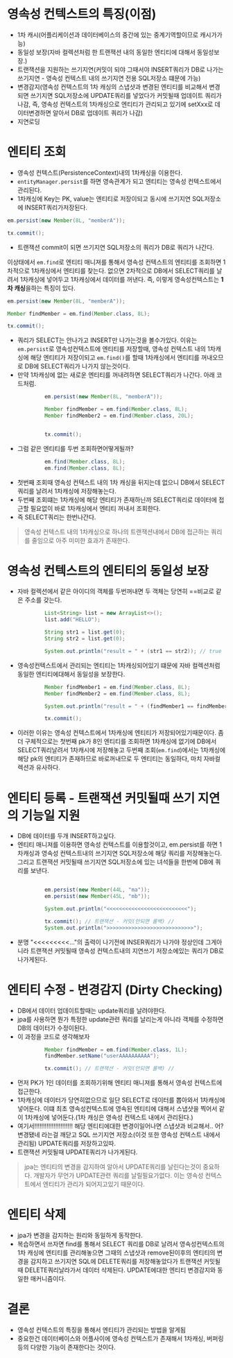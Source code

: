 # 영속성 컨텍스트의 특징(이점)

- 1차 캐시(어플리케이션과 데이터베이스의 중간에 있는 중계기역할이므로 캐시가가능)
- 동일성 보장(자바 컬렉션처럼 한 트랜잭션 내의 동일한 엔티티에 대해서 동일성보장.)
- 트랜잭션을 지원하는 쓰기지연(커밋이 되야 그때서야 INSERT쿼리가 DB로 나가는 쓰기지연 - 영속성 컨텍스트 내의 쓰기지연 전용 SQL저장소 떄문에 가능)
- 변경감지(영속성 컨텍스트의 1차 캐싱의 스냅샷과 변경된 엔티티를 비교해서 변경되면 쓰기지면 SQL저장소에 UPDATE쿼리를 넣었다가 커밋될때 업데이트 쿼리가나감, 즉, 영속성 컨텍스트의 1차캐싱으로 엔티티가 관리되고 있기에 setXxx로 데이터변경하면 알아서 DB로 업데이트 쿼리가 나감)
- 지연로딩

# 엔티티 조회

- 영속성 컨텍스트(PersistenceContext)내의 1차캐싱을 이용한다.
- `entityManager.persist`를 하면 영속관계가 되고 엔티티는 영속성 컨텍스트에서 관리된다.
- 1차캐싱에 Key는 PK, value는 엔티티로 저장이되고 동시에 쓰기지연 SQL저장소에 INSERT쿼리가저장된다.

```java
em.persist(new Member(8L, "memberA"));

tx.commit();
```

- 트랜잭션 commit이 되면 쓰기지연 SQL저장소의 쿼리가 DB로 쿼리가 나간다.

이상태에서 `em.find`로 엔티티 매니져를 통해서 영속성 컨텍스트의 엔티티를 조회하면 1차적으로 1차캐싱에서 엔티티를 찾는다. 없으면 2차적으로 DB에서 SELECT쿼리를 날려서 1차캐싱에 넣어두고 1차캐싱에서 데이터를 꺼낸다. 즉, 이렇게 영속성컨텍스트는 **1차 캐싱**을하는 특징이 있다.

```java
em.persist(new Member(8L, "memberA"));

Member findMember = em.find(Member.class, 8L);

tx.commit();
```

- 쿼리가 SELECT는 안나가고 INSERT만 나가는것을 볼수가있다. 이유는 `em.persist`로 영속성컨텍스트에 엔티티를 저장할때, 영속성 컨텍스트 내의 1차캐싱에 해당 엔티티가 저장이되고 `em.find()`를 할때 1차캐싱에서 엔티티를 꺼내오므로 DB에 SELECT쿼리가 나가지 않는것이다.
- 만약 1차캐싱에 없는 새로운 엔티티를 꺼내려하면 SELECT쿼리가 나간다. 아래 코드처럼.

```java
            em.persist(new Member(8L, "memberA"));

            Member findMember = em.find(Member.class, 8L);
            Member findMember2 = em.find(Member.class, 20L);


            tx.commit();
```

- 그럼 같은 엔티티를 두번 조회하면어떻게될까?

```java
            em.find(Member.class, 8L);
            em.find(Member.class, 8L);
```

- 첫번째 조회때 영속성 컨텍스트 내의 1차 캐싱을 뒤지는데 없으니 DB에서 SELECT쿼리를 날려서 1차캐싱에 저장해놓는다.
- 두번째 조회떄는 1차캐싱에 해당 엔티티가 존재하닌까 SELECT쿼리로 데이터에 접근할 필요없이 바로 1차캐싱에서 엔티티 꺼내서 조회한다.
- 즉 SELECT쿼리는 한번나간다.

> 영속성 컨텍스트 내의 1차캐싱으로 하나의 트랜잭션내에서 DB에 접근하는 쿼리를 줄임으로 아주 미미한 효과가 존재한다.

# 영속성 컨텍스트의 엔티티의 동일성 보장

- 자바 컬렉션에서 같은 아이디의 객체를 두번꺼내면 두 객체는 당연히 ==비교로 같은 주소를 갖는다.

```java
            List<String> list = new ArrayList<>();
            list.add("HELLO");

            String str1 = list.get(0);
            String str2 = list.get(0);

            System.out.println("result = " + (str1 == str2)); // true
```

- 영속성컨텍스트에서 관리되는 엔티티는 1차캐싱되어있기 떄문에 자바 컬렉션처럼 동일한 엔티티에대해서 동일성을 보장한다.

```java
            Member findMember1 = em.find(Member.class, 8L);
            Member findMember2 = em.find(Member.class, 8L);

            System.out.println("result = " + (findMember1 == findMember2)); // result

            tx.commit();
```

- 이러한 이유는 영속성 컨텍스트에서 1차캐싱에 엔티티가 저장되어있기때문이다. 좀더 구체적으로는 첫번째 pk가 8인 엔티티를 조회하면 1차캐싱에 없기에 DB에서 SELECT쿼리날려서 1차캐시에 저장해놓고 두번째 조회(`em.find`)에서는 1차캐싱에 해당 pk의 엔티티가 존재하므로 바로꺼내므로 두 엔티티는 동일하다, 마치 자바컬렉션과 유사하다.

# 엔티티 등록 - 트랜잭션 커밋될때 쓰기 지연의 기능일 지원

- DB에 데이터를 두개 INSERT하고싶다.
- 엔티티 매니져를 이용하면 영속성 컨텍스트를 이용할것이고, em.persist를 하면 1차캐싱과 영속성 컨텍스트내의 쓰기지연 SQL저장소에 해당 쿼리를 저장해놓는다. 그리고 트랜잭션 커밋될때 쓰기지연 SQL저장소에 있는 녀석들을 한번에 DB에 쿼리를 보낸다.

```java

            em.persist(new Member(44L, "ma"));
            em.persist(new Member(45L, "mb"));

            System.out.println("<<<<<<<<<<<<<<<<<<<<<<<<<<");

            tx.commit(); // 트랜잭션 - 커밋(안되면 롤백) //
            System.out.println(">>>>>>>>>>>>>>>>>>>>>>>>>>>>");
```

- 분명 "<<<<<<<<<..."의 출력이 나기전에 INSER쿼리가 나가야 정상인데 그게아니라 트랜잭션 커밋될때 영속성 컨텍스트내의 지연쓰기 저장소에있는 쿼리가 DB로 나가게된다.

# 엔티티 수정 - 변경감지 (Dirty Checking)

- DB에서 데이터 업데이트할때는 update쿼리를 날려야한다.
- jpa를 사용하면 뭔가 특정한 update관련 쿼리를 날리는게 아니라 객체를 수정하면 DB의 데이터가 수정이된다.
- 이 과정을 코드로 생각해보자

```java
            Member findMember = em.find(Member.class, 1L);
            findMember.setName("userAAAAAAAAAA");

            tx.commit(); // 트랜잭션 - 커밋(안되면 롤백) //
```

- 먼저 PK가 1인 데이터를 조회하기위해 엔티티 매니져를 통해서 영속성 컨텍스트에 접근한다.
- 1차캐싱에 데이터가 당연히없으므로 일단 SELECT로 데이터를 뽑아와서 1차캐싱에 넣어둔다. 이떄 최초 영속성컨텍스트에 영속된 엔티티에 대해서 스냅샷을 찍어서 같이 1차캐싱에 넣어둔다.(1차 캐싱은 영속성 컨텍스트 내에서 관리된다.)
- 여기서!!!!!!!!!!!!!!!!!!!!!! 해당 엔티티에대한 변경이일어나면 스냅샷과 비교해서.. 어? 변경됐네 라는걸 깨닫고 SQL 쓰기지연 저장소(이것 또한 영속성 컨텍스트 내에서 관리됨) UPDATE쿼리를 저장하고있따.
- 트랜잭션 커밋될때 UPDATE쿼리가 나가게된다.

> jpa는 엔티티의 변경을 감지하여 알아서 UPDATE쿼리를 날린다는것이 중요하다. 개발자가 무언가 UPDATE관련 쿼리를 날릴필요가없다. 이는 영속성 컨텍스트에서 엔티티가 관리가 되어지고있기 때문이다.

# 엔티티 삭제

- jpa가 변경을 감지하는 원리와 동일하게 동작한다.
- 복습하면서 쓰자면 find를 통해서 SELECT 쿼리를 DB로 날려서 영속성컨텍스트의 1차 캐싱에 엔티티를 관리해놓으면 그때의 스냅샷과 remove된이후의 엔티티의 변경을 감지하고 쓰기지연 SQL에 DELETE쿼리를 저장해놓았다가 트랜잭션 커밋될때 DELETE쿼리날라가서 데이터 삭제된다. UPDATE에대한 엔티티 변경감지와 동일한 매커니즘이다.

# 결론

- 영속성 컨텍스트의 특징을 통해서 엔티티가 관리되는 방법을 알게됨
- 중요한건 데이터베이스와 어플사이에 영속성 컨텍스트가 존재해서 1차캐싱, 버퍼링등의 다양한 기능이 존재한다는 것이다.
